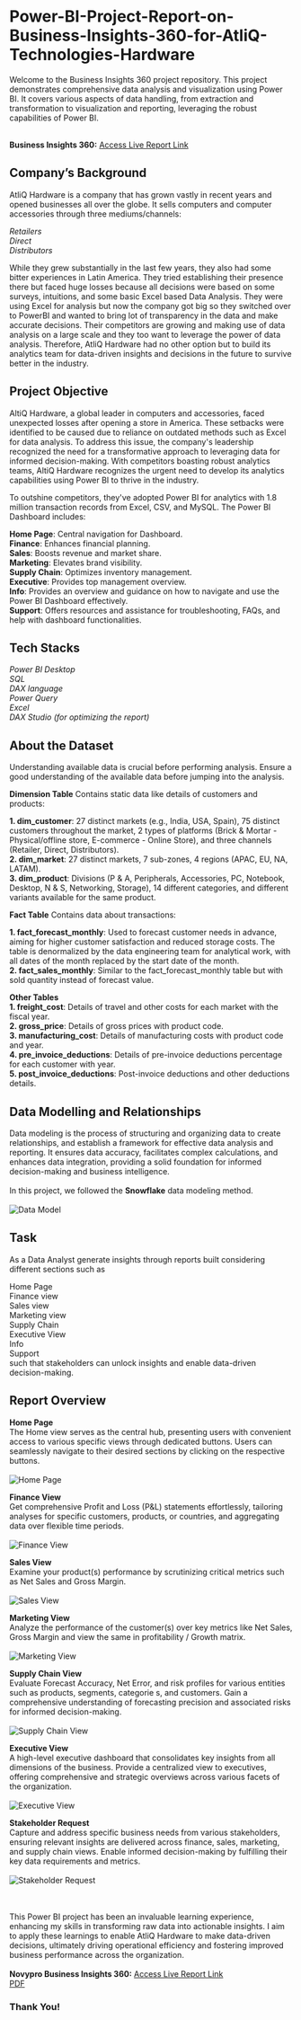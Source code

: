 # Power-BI-Project-Report-on-Business-Insights-360-for-AtliQ-Technologies-Hardware
Welcome to the Business Insights 360 project repository. This project demonstrates comprehensive data analysis and visualization using Power BI. It covers various aspects of data handling, from extraction and transformation to visualization and reporting, leveraging the robust capabilities of Power BI.<br /><br />

**Business Insights 360:** [Access Live Report Link](https://app.powerbi.com/view?r=eyJrIjoiOTQ2ZWZjZjQtNzc5Yi00ZTE0LThkMTUtMGRiODVlNzNiODEyIiwidCI6ImRmODY3OWNkLWE4MGUtNDVkOC05OWFjLWM4M2VkN2ZmOTVhMCJ9)
## Company’s Background
AtliQ Hardware is a company that has grown vastly in recent years and opened businesses all over the globe. It sells computers and computer accessories through three mediums/channels:

*Retailers*<br />
*Direct*<br />
*Distributors*

While they grew substantially in the last few years, they also had some bitter experiences in Latin America. They tried establishing their presence there but faced huge losses because all decisions were based on some surveys, intuitions, and some basic Excel based Data Analysis. They were using Excel for analysis but now the company got big so they switched over to PowerBI and wanted to bring lot of transparency in the data and make accurate decisions. Their competitors are growing and making use of data analysis on a large scale and they too want to leverage the power of data analysis. Therefore, AtliQ Hardware had no other option but to build its analytics team for data-driven insights and decisions in the future to survive better in the industry.
## Project Objective
AltiQ Hardware, a global leader in computers and accessories, faced unexpected losses after opening a store in America. These setbacks were identified to be caused due to reliance on outdated methods such as Excel for data analysis. To address this issue, the company's leadership recognized the need for a transformative approach to leveraging data for informed decision-making. With competitors boasting robust analytics teams, AltiQ Hardware recognizes the urgent need to develop its analytics capabilities using Power BI to thrive in the industry.

To outshine competitors, they've adopted Power BI for analytics with 1.8 million transaction records from Excel, CSV, and MySQL. The Power BI Dashboard includes:

**Home Page**: Central navigation for Dashboard.<br />
**Finance**: Enhances financial planning.<br />
**Sales**: Boosts revenue and market share.<br />
**Marketing**: Elevates brand visibility.<br />
**Supply Chain**: Optimizes inventory management.<br />
**Executive**: Provides top management overview.<br />
**Info**: Provides an overview and guidance on how to navigate and use the Power BI Dashboard effectively.<br />
**Support**: Offers resources and assistance for troubleshooting, FAQs, and help with dashboard functionalities.
## Tech Stacks
*Power BI Desktop*<br />
*SQL*<br />
*DAX language*<br />
*Power Query*<br />
*Excel*<br />
*DAX Studio (for optimizing the report)*
## About the Dataset
Understanding available data is crucial before performing analysis. Ensure a good understanding of the available data before jumping into the analysis.

**Dimension Table**
Contains static data like details of customers and products:

**1. dim_customer**: 27 distinct markets (e.g., India, USA, Spain), 75 distinct customers throughout the market, 2 types of platforms (Brick & Mortar - Physical/offline store, E-commerce - Online Store), and three channels (Retailer, Direct, Distributors).<br />
**2. dim_market**: 27 distinct markets, 7 sub-zones, 4 regions (APAC, EU, NA, LATAM).<br />
**3. dim_product**: Divisions (P & A, Peripherals, Accessories, PC, Notebook, Desktop, N & S, Networking, Storage), 14 different categories, and different variants available for the same product.

**Fact Table**
Contains data about transactions:

**1. fact_forecast_monthly**: Used to forecast customer needs in advance, aiming for higher customer satisfaction and reduced storage costs. The table is denormalized by the data engineering team for analytical work, with all dates of the month replaced by the start date of the month.<br />
**2. fact_sales_monthly**: Similar to the fact_forecast_monthly table but with sold quantity instead of forecast value.

**Other Tables**<br />
**1. freight_cost**: Details of travel and other costs for each market with the fiscal year.<br />
**2. gross_price**: Details of gross prices with product code.<br />
**3. manufacturing_cost**: Details of manufacturing costs with product code and year.<br />
**4. pre_invoice_deductions**: Details of pre-invoice deductions percentage for each customer with year.<br />
**5. post_invoice_deductions**: Post-invoice deductions and other deductions details.
## Data Modelling and Relationships
Data modeling is the process of structuring and organizing data to create relationships, and establish a framework for effective data analysis and reporting. It ensures data accuracy, facilitates complex calculations, and enhances data integration, providing a solid foundation for informed decision-making and business intelligence.<br /><br />
In this project, we followed the **Snowflake** data modeling method.<br /><br />
![Data Model](https://github.com/neha071999/Power-BI-Report-on-Business-Insights-360-for-AtliQ-Technologies-Hardware/blob/main/Dashboards/Data%20Model.png)

## Task
As a Data Analyst generate insights through reports built considering different sections such as

Home Page<br />
Finance view<br />
Sales view<br />
Marketing view<br />
Supply Chain<br />
Executive View<br />
Info<br />
Support<br />
such that stakeholders can unlock insights and enable data-driven decision-making.
## Report Overview
**Home Page**<br />
The Home view serves as the central hub, presenting users with convenient access to various specific views through dedicated buttons. Users can seamlessly navigate to their desired sections by clicking on the respective buttons.<br /><br />
![Home Page](https://github.com/neha071999/Power-BI-Report-on-Business-Insights-360-for-AtliQ-Technologies-Hardware/blob/main/Dashboards/Home%20Page.png)

**Finance View**<br />
Get comprehensive Profit and Loss (P&L) statements effortlessly, tailoring analyses for specific customers, products, or countries, and aggregating data over flexible time periods.<br /><br />
![Finance View](https://github.com/neha071999/Power-BI-Report-on-Business-Insights-360-for-AtliQ-Technologies-Hardware/blob/main/Dashboards/Finance%20View.png)


**Sales View**<br />
Examine your product(s) performance by scrutinizing critical metrics such as Net Sales and Gross Margin.<br /><br />
![Sales View](https://github.com/neha071999/Power-BI-Report-on-Business-Insights-360-for-AtliQ-Technologies-Hardware/blob/main/Dashboards/Sales%20View.png)


**Marketing View**<br />
Analyze the performance of the customer(s) over key metrics like Net Sales, Gross Margin and view the same in profitability / Growth matrix.<br /><br />
![Marketing View](https://github.com/neha071999/Power-BI-Report-on-Business-Insights-360-for-AtliQ-Technologies-Hardware/blob/main/Dashboards/Marketing%20View.png)


**Supply Chain View**<br />
Evaluate Forecast Accuracy, Net Error, and risk profiles for various entities such as products, segments, categorie s, and customers. Gain a comprehensive understanding of forecasting precision and associated risks for informed decision-making.<br /><br />
![Supply Chain View](https://github.com/neha071999/Power-BI-Report-on-Business-Insights-360-for-AtliQ-Technologies-Hardware/blob/main/Dashboards/Supply%20Chain%20View.png)


**Executive View**<br />
A high-level executive dashboard that consolidates key insights from all dimensions of the business. Provide a centralized view to executives, offering comprehensive and strategic overviews across various facets of the organization.<br /><br />
![Executive View](https://github.com/neha071999/Power-BI-Report-on-Business-Insights-360-for-AtliQ-Technologies-Hardware/blob/main/Dashboards/Executive%20View.png)


**Stakeholder Request** <br />
Capture and address specific business needs from various stakeholders, ensuring relevant insights are delivered across finance, sales, marketing, and supply chain views. Enable informed decision-making by fulfilling their key data requirements and metrics.<br /><br />
![Stakeholder Request](https://github.com/neha071999/Power-BI-Report-on-Business-Insights-360-for-AtliQ-Technologies-Hardware/blob/main/Dashboards/Stakeholder%20Request.png)

<br /><br />
This Power BI project has been an invaluable learning experience, enhancing my skills in transforming raw data into actionable insights. I aim to apply these learnings to enable AtliQ Hardware to make data-driven decisions, ultimately driving operational efficiency and fostering improved business performance across the organization.<br /><br />
**Novypro Business Insights 360:** [Access Live Report Link](https://www.novypro.com/create_project/atliq-hardware-business-insights-360-32)<br />
[PDF](https://github.com/neha071999/Power-BI-Report-on-Business-Insights-360-for-AtliQ-Technologies-Hardware/blob/main/Business%20Insights%20360%20-%20Power%20BI%20Project.pdf)

### Thank You!
